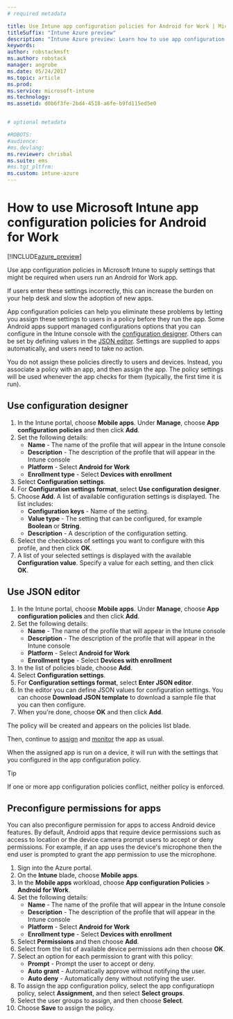 ```yaml
---
# required metadata

title: Use Intune app configuration policies for Android for Work | Microsoft Docs
titleSuffix: "Intune Azure preview"
description: "Intune Azure preview: Learn how to use app configuration policies to provide configuration data to an Android for Work app when it is run."
keywords:
author: robstackmsft
ms.author: robstack
manager: angrobe
ms.date: 05/24/2017
ms.topic: article
ms.prod:
ms.service: microsoft-intune
ms.technology:
ms.assetid: d0b6f3fe-2bd4-4518-a6fe-b9fd115ed5e0


# optional metadata

#ROBOTS:
#audience:
#ms.devlang:
ms.reviewer: chrisbal
ms.suite: ems
#ms.tgt_pltfrm:
ms.custom: intune-azure
---
```


# How to use Microsoft Intune app configuration policies for Android for Work

[!INCLUDE[azure_preview](./includes/azure_preview.md)]

Use app configuration policies in Microsoft Intune to supply settings that might be required when users run an Android for Work app.

If users enter these settings incorrectly, this can increase the burden on your help desk and slow the adoption of new apps.

App configuration policies can help you eliminate these problems by letting you assign these settings to users in a policy before they run the app. Some Android apps support managed configurations options that you can configure in the Intune console with the [configuration designer](#use-configuration-designer). Others can be set by defining  values in the [JSON editor](#use-json-editor). Settings are supplied to apps automatically, and users need to take no action.

You do not assign these policies directly to users and devices. Instead, you associate a policy with an app, and then assign the app. The policy settings will be used whenever the app checks for them (typically, the first time it is run).

## Use configuration designer

1. In the Intune portal, choose **Mobile apps**. Under **Manage**, choose **App configuration policies** and then click **Add**.
2. Set the following details:
    - **Name** - The name of the profile that will appear in the Intune console
    - **Description** - The  description of the profile that will appear in the Intune console
    - **Platform** - Select **Android for Work**
    - **Enrollment type** - Select **Devices with enrollment**
3. Select **Configuration settings**.
4. For **Configuration settings format**, select **Use configuration designer**.
5. Choose **Add**. A list of  available configuration settings is displayed.  The list includes:
    - **Configuration keys** - Name of the setting.
    - **Value type** - The setting that can be configured, for example **Boolean** or **String**.
    - **Description** - A description of the configuration setting.
6. Select the checkboxes of settings you want to configure with this profile, and then click **OK**.
7. A list of your selected settings is displayed with the available **Configuration value**. Specify a value for each setting, and then click **OK**.

## Use JSON editor

1. In the Intune portal, choose **Mobile apps**. Under **Manage**, choose **App configuration policies** and then click **Add**.
2. Set the following details:
    - **Name** - The name of the profile that will appear in the Intune console
    - **Description** - The  description of the profile that will appear in the Intune console
    - **Platform** - Select **Android for Work**
    - **Enrollment type** - Select **Devices with enrollment**
2.  In the list of policies blade, choose **Add**.
3. Select **Configuration settings**.
4. For **Configuration settings format**, select **Enter JSON editor**.
5. In the editor you can define JSON values for configuration settings. You can choose **Download JSON template** to download a sample file that you can then configure.
8. When you're done, choose **OK** and then click **Add**.

The policy will be created and appears on the policies list blade.

Then, continue to [assign](apps-deploy.md) and [monitor](apps-monitor.md) the app as usual.

When the assigned app is run on a device, it will run with the settings that you configured in the app configuration policy.

> [!TIP]
> If one or more app configuration policies conflict, neither policy is enforced.


## Preconfigure permissions for apps

You can also preconfigure permission for apps to access Android device features. By default, Android apps that require device permissions such as access to location or the device camera prompt users to accept or deny permissions. For example, if an app uses the device's microphone then the end user is prompted to grant the app permission to use the microphone.

1. Sign into the Azure portal.
2. On the **Intune** blade, choose **Mobile apps**.
3. In the **Mobile apps** workload, choose **App configuration Policies** > **Android for Work**.
4. Set the following details:
    - **Name** - The name of the profile that will appear in the Intune console
    - **Description** - The  description of the profile that will appear in the Intune console
    - **Platform** - Select **Android for Work**
    - **Enrollment type** - Select **Devices with enrollment**
5. Select **Permissions** and then choose **Add**.
6. Select from the list of available device permissions adn then choose **OK**.
7. Select an option for each permission to grant with this policy:
    - **Prompt** - Prompt the user to accept or deny.
    - **Auto grant** - Automatically approve without notifying the user.
    - **Auto deny** - Automatically deny without notifying the user.
8. To assign the app configuration policy, select the app configuratiopn policy, select **Assignment**, and then select **Select groups**.
9. Select the user groups to assign, and then choose **Select**.
10. Choose **Save** to assign the policy.
